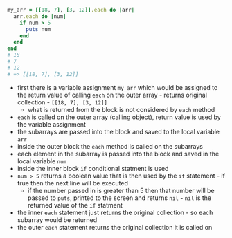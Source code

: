 ```ruby
my_arr = [[18, 7], [3, 12]].each do |arr|
  arr.each do |num|
    if num > 5
      puts num
    end
  end
end
# 18
# 7
# 12
# => [[18, 7], [3, 12]]
```

- first there is a variable assignment `my_arr` which would be assigned to the return value of calling `each` on the outer array - returns original collection - `[[18, 7], [3, 12]]`
  - what is returned from the block is not considered by `each` method
- `each` is called on the outer array (calling object), return value is used by the variable assignment
- the subarrays are passed into the block and saved to the local variable `arr`
- inside the outer block the `each` method is called on the subarrays
- each element in the subarray is passed into the block and saved in the local variable `num`
- inside the inner block `if` conditional statment is used
- `num > 5` returns a boolean value that is then used by the `if` statement - if true then the next line will be executed
  - if the number passed in is greater than 5 then that number will be passed to `puts`, printed to the screen and returns `nil` - `nil` is the returned value of the `if` statment
- the inner `each` statement just returns the original collection - so each subarray would be returned
- the outer `each` statement returns the original collection it is called on
